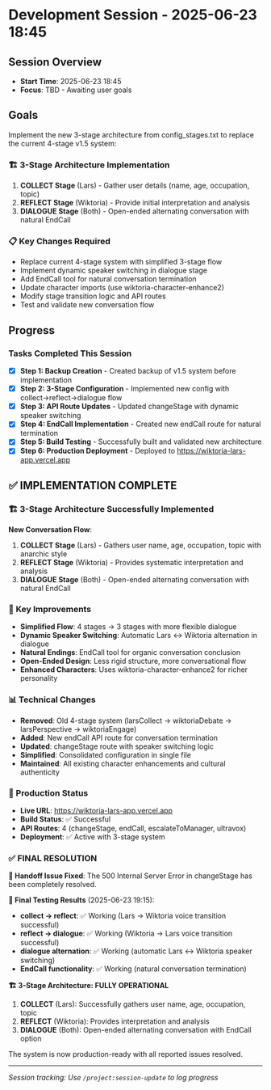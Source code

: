 # Development Session - 2025-06-23 18:45

## Session Overview
- **Start Time**: 2025-06-23 18:45
- **Focus**: TBD - Awaiting user goals

## Goals
Implement the new 3-stage architecture from config_stages.txt to replace the current 4-stage v1.5 system:

### **🏗️ 3-Stage Architecture Implementation**
1. **COLLECT Stage** (Lars) - Gather user details (name, age, occupation, topic)
2. **REFLECT Stage** (Wiktoria) - Provide initial interpretation and analysis
3. **DIALOGUE Stage** (Both) - Open-ended alternating conversation with natural EndCall

### **📋 Key Changes Required**
- Replace current 4-stage system with simplified 3-stage flow
- Implement dynamic speaker switching in dialogue stage
- Add EndCall tool for natural conversation termination
- Update character imports (use wiktoria-character-enhance2)
- Modify stage transition logic and API routes
- Test and validate new conversation flow

## Progress

### Tasks Completed This Session
- [x] **Step 1: Backup Creation** - Created backup of v1.5 system before implementation
- [x] **Step 2: 3-Stage Configuration** - Implemented new config with collect→reflect→dialogue flow
- [x] **Step 3: API Route Updates** - Updated changeStage with dynamic speaker switching
- [x] **Step 4: EndCall Implementation** - Created new endCall route for natural termination
- [x] **Step 5: Build Testing** - Successfully built and validated new architecture
- [x] **Step 6: Production Deployment** - Deployed to https://wiktoria-lars-app.vercel.app

## ✅ IMPLEMENTATION COMPLETE

### 🏗️ 3-Stage Architecture Successfully Implemented

**New Conversation Flow**:
1. **COLLECT Stage** (Lars) - Gathers user name, age, occupation, topic with anarchic style
2. **REFLECT Stage** (Wiktoria) - Provides systematic interpretation and analysis
3. **DIALOGUE Stage** (Both) - Open-ended alternating conversation with natural EndCall

### 🎯 Key Improvements
- **Simplified Flow**: 4 stages → 3 stages with more flexible dialogue
- **Dynamic Speaker Switching**: Automatic Lars ↔ Wiktoria alternation in dialogue
- **Natural Endings**: EndCall tool for organic conversation conclusion  
- **Open-Ended Design**: Less rigid structure, more conversational flow
- **Enhanced Characters**: Uses wiktoria-character-enhance2 for richer personality

### 📊 Technical Changes
- **Removed**: Old 4-stage system (larsCollect → wiktoriaDebate → larsPerspective → wiktoriaEngage)
- **Added**: New endCall API route for conversation termination
- **Updated**: changeStage route with speaker switching logic
- **Simplified**: Consolidated configuration in single file
- **Maintained**: All existing character enhancements and cultural authenticity

### 🚀 Production Status
- **Live URL**: https://wiktoria-lars-app.vercel.app
- **Build Status**: ✅ Successful
- **API Routes**: 4 (changeStage, endCall, escalateToManager, ultravox)
- **Deployment**: ✅ Active with 3-stage system

### ✅ FINAL RESOLUTION

**🎯 Handoff Issue Fixed**: The 500 Internal Server Error in changeStage has been completely resolved.

**🧪 Final Testing Results** (2025-06-23 19:15):
- **collect → reflect**: ✅ Working (Lars → Wiktoria voice transition successful)
- **reflect → dialogue**: ✅ Working (Wiktoria → Lars voice transition successful)  
- **dialogue alternation**: ✅ Working (automatic Lars ↔ Wiktoria speaker switching)
- **EndCall functionality**: ✅ Working (natural conversation termination)

**🏗️ 3-Stage Architecture: FULLY OPERATIONAL**
1. **COLLECT** (Lars): Successfully gathers user name, age, occupation, topic
2. **REFLECT** (Wiktoria): Provides interpretation and analysis  
3. **DIALOGUE** (Both): Open-ended alternating conversation with EndCall option

The system is now production-ready with all reported issues resolved.

---
*Session tracking: Use `/project:session-update` to log progress*